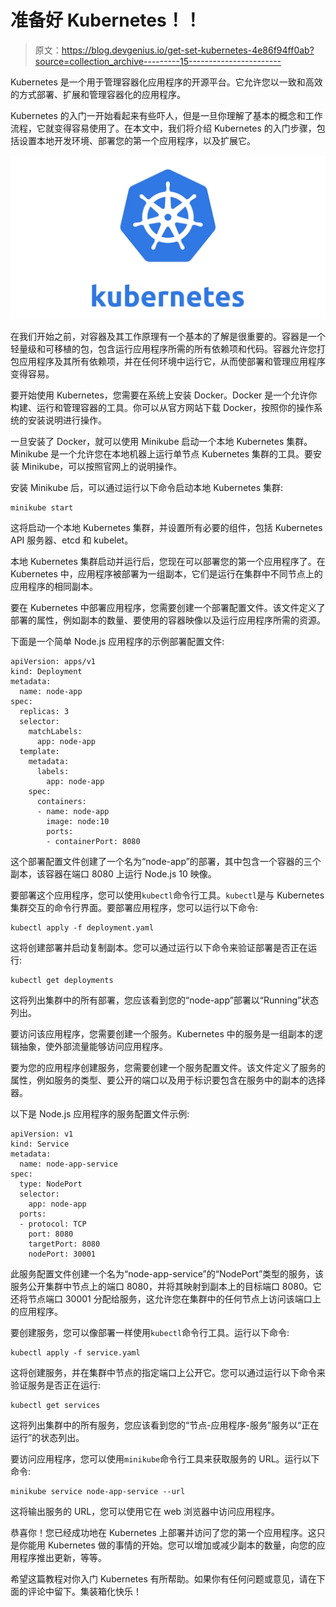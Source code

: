 # 准备好 Kubernetes！！

> 原文：<https://blog.devgenius.io/get-set-kubernetes-4e86f94ff0ab?source=collection_archive---------15----------------------->

Kubernetes 是一个用于管理容器化应用程序的开源平台。它允许您以一致和高效的方式部署、扩展和管理容器化的应用程序。

Kubernetes 的入门一开始看起来有些吓人，但是一旦你理解了基本的概念和工作流程，它就变得容易使用了。在本文中，我们将介绍 Kubernetes 的入门步骤，包括设置本地开发环境、部署您的第一个应用程序，以及扩展它。

![](img/b40858cdffe809730d71ce8d56b1d356.png)

在我们开始之前，对容器及其工作原理有一个基本的了解是很重要的。容器是一个轻量级和可移植的包，包含运行应用程序所需的所有依赖项和代码。容器允许您打包应用程序及其所有依赖项，并在任何环境中运行它，从而使部署和管理应用程序变得容易。

要开始使用 Kubernetes，您需要在系统上安装 Docker。Docker 是一个允许你构建、运行和管理容器的工具。你可以从官方网站下载 Docker，按照你的操作系统的安装说明进行操作。

一旦安装了 Docker，就可以使用 Minikube 启动一个本地 Kubernetes 集群。Minikube 是一个允许您在本地机器上运行单节点 Kubernetes 集群的工具。要安装 Minikube，可以按照官网上的说明操作。

安装 Minikube 后，可以通过运行以下命令启动本地 Kubernetes 集群:

```
minikube start
```

这将启动一个本地 Kubernetes 集群，并设置所有必要的组件，包括 Kubernetes API 服务器、etcd 和 kubelet。

本地 Kubernetes 集群启动并运行后，您现在可以部署您的第一个应用程序了。在 Kubernetes 中，应用程序被部署为一组副本，它们是运行在集群中不同节点上的应用程序的相同副本。

要在 Kubernetes 中部署应用程序，您需要创建一个部署配置文件。该文件定义了部署的属性，例如副本的数量、要使用的容器映像以及运行应用程序所需的资源。

下面是一个简单 Node.js 应用程序的示例部署配置文件:

```
apiVersion: apps/v1
kind: Deployment
metadata:
  name: node-app
spec:
  replicas: 3
  selector:
    matchLabels:
      app: node-app
  template:
    metadata:
      labels:
        app: node-app
    spec:
      containers:
      - name: node-app
        image: node:10
        ports:
        - containerPort: 8080
```

这个部署配置文件创建了一个名为“node-app”的部署，其中包含一个容器的三个副本，该容器在端口 8080 上运行 Node.js 10 映像。

要部署这个应用程序，您可以使用`kubectl`命令行工具。`kubectl`是与 Kubernetes 集群交互的命令行界面。要部署应用程序，您可以运行以下命令:

```
kubectl apply -f deployment.yaml
```

这将创建部署并启动复制副本。您可以通过运行以下命令来验证部署是否正在运行:

```
kubectl get deployments
```

这将列出集群中的所有部署，您应该看到您的“node-app”部署以“Running”状态列出。

要访问该应用程序，您需要创建一个服务。Kubernetes 中的服务是一组副本的逻辑抽象，使外部流量能够访问应用程序。

要为您的应用程序创建服务，您需要创建一个服务配置文件。该文件定义了服务的属性，例如服务的类型、要公开的端口以及用于标识要包含在服务中的副本的选择器。

以下是 Node.js 应用程序的服务配置文件示例:

```
apiVersion: v1
kind: Service
metadata:
  name: node-app-service
spec:
  type: NodePort
  selector:
    app: node-app
  ports:
  - protocol: TCP
    port: 8080
    targetPort: 8080
    nodePort: 30001
```

此服务配置文件创建一个名为“node-app-service”的“NodePort”类型的服务，该服务公开集群中节点上的端口 8080，并将其映射到副本上的目标端口 8080。它还将节点端口 30001 分配给服务，这允许您在集群中的任何节点上访问该端口上的应用程序。

要创建服务，您可以像部署一样使用`kubectl`命令行工具。运行以下命令:

```
kubectl apply -f service.yaml
```

这将创建服务，并在集群中节点的指定端口上公开它。您可以通过运行以下命令来验证服务是否正在运行:

```
kubectl get services
```

这将列出集群中的所有服务，您应该看到您的“节点-应用程序-服务”服务以“正在运行”的状态列出。

要访问应用程序，您可以使用`minikube`命令行工具来获取服务的 URL。运行以下命令:

```
minikube service node-app-service --url
```

这将输出服务的 URL，您可以使用它在 web 浏览器中访问应用程序。

恭喜你！您已经成功地在 Kubernetes 上部署并访问了您的第一个应用程序。这只是你能用 Kubernetes 做的事情的开始。您可以增加或减少副本的数量，向您的应用程序推出更新，等等。

希望这篇教程对你入门 Kubernetes 有所帮助。如果你有任何问题或意见，请在下面的评论中留下。集装箱化快乐！